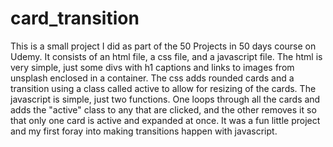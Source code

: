 # card_transition

This is a small project I did as part of the 50 Projects in 50 days course on Udemy. It consists of an html file, a css file, and a javascript file. The html is very simple, just some divs with h1 captions and links to images from unsplash enclosed in a container. The css adds rounded cards and a transition using a class called active to allow for resizing of the cards. The javascript is simple, just two functions. One loops through all the cards and adds the "active" class to any that are clicked, and the other removes it so that only one card is active and expanded at once. It was a fun little project and my first foray into making transitions happen with javascript.
